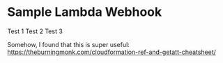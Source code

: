 # Sample Lambda Webhook

Test 1
Test 2
Test 3

Somehow, I found that this is super useful:
https://theburningmonk.com/cloudformation-ref-and-getatt-cheatsheet/
